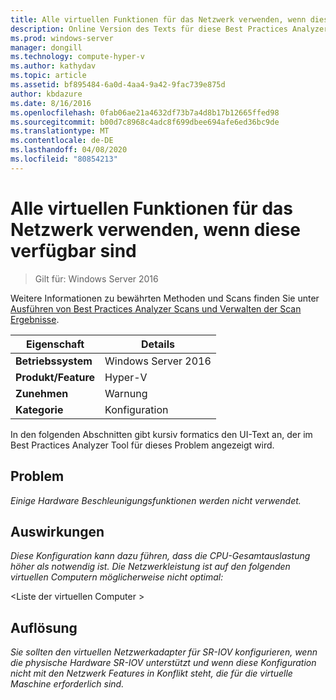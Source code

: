```yaml
---
title: Alle virtuellen Funktionen für das Netzwerk verwenden, wenn diese verfügbar sind
description: Online Version des Texts für diese Best Practices Analyzer Regel.
ms.prod: windows-server
manager: dongill
ms.technology: compute-hyper-v
ms.author: kathydav
ms.topic: article
ms.assetid: bf895484-6a0d-4aa4-9a42-9fac739e875d
author: kbdazure
ms.date: 8/16/2016
ms.openlocfilehash: 0fab06ae21a4632df73b7a4d8b17b12665ffed98
ms.sourcegitcommit: b00d7c8968c4adc8f699dbee694afe6ed36bc9de
ms.translationtype: MT
ms.contentlocale: de-DE
ms.lasthandoff: 04/08/2020
ms.locfileid: "80854213"
---
```

# <a name="use-all-virtual-functions-for-networking-when-they-are-available"></a>Alle virtuellen Funktionen für das Netzwerk verwenden, wenn diese verfügbar sind

>Gilt für: Windows Server 2016

Weitere Informationen zu bewährten Methoden und Scans finden Sie unter [Ausführen von Best Practices Analyzer Scans und Verwalten der Scan Ergebnisse](https://go.microsoft.com/fwlink/p/?LinkID=223177).  
  
|Eigenschaft|Details|  
|-|-|  
|**Betriebssystem**|Windows Server 2016|  
|**Produkt/Feature**|Hyper-V|  
|**Zunehmen**|Warnung|  
|**Kategorie**|Konfiguration|  
  
In den folgenden Abschnitten gibt kursiv formatics den UI-Text an, der im Best Practices Analyzer Tool für dieses Problem angezeigt wird.  
  
## <a name="issue"></a>Problem  
*Einige Hardware Beschleunigungsfunktionen werden nicht verwendet.*  
  
## <a name="impact"></a>Auswirkungen  
*Diese Konfiguration kann dazu führen, dass die CPU-Gesamtauslastung höher als notwendig ist. Die Netzwerkleistung ist auf den folgenden virtuellen Computern möglicherweise nicht optimal:*  
  
\<Liste der virtuellen Computer >  
  
## <a name="resolution"></a>Auflösung  
*Sie sollten den virtuellen Netzwerkadapter für SR-IOV konfigurieren, wenn die physische Hardware SR-IOV unterstützt und wenn diese Konfiguration nicht mit den Netzwerk Features in Konflikt steht, die für die virtuelle Maschine erforderlich sind.*  
  


